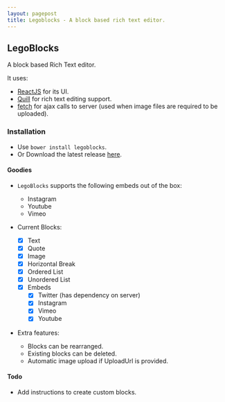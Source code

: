 ```yaml
---
layout: pagepost
title: Legoblocks - A block based rich text editor.
---
```


## LegoBlocks

A block based Rich Text editor.

It uses:

* [ReactJS](http://facebook.github.io/react/) for its UI.
* [Quill](http://quilljs.com) for rich text editing support.
* [fetch](https://github.com/github/fetch) for ajax calls to server (used when image files are required to be uploaded).

### Installation

* Use `bower install legoblocks`.
* Or Download the latest release [here](https://github.com/brijeshb42/legoblocks/releases/latest).

#### Goodies

* `LegoBlocks` supports the following embeds out of the box:
    * Instagram
    * Youtube
    * Vimeo

* Current Blocks:
    - [x] Text
    - [x] Quote
    - [x] Image
    - [x] Horizontal Break
    - [x] Ordered List
    - [x] Unordered List
    - [x] Embeds
        - [x] Twitter (has dependency on server)
        - [x] Instagram
        - [x] Vimeo
        - [x] Youtube

* Extra features:
    * Blocks can be rearranged.
    * Existing blocks can be deleted.
    * Automatic image upload if UploadUrl is provided.

#### Todo
* Add instructions to create custom blocks.
